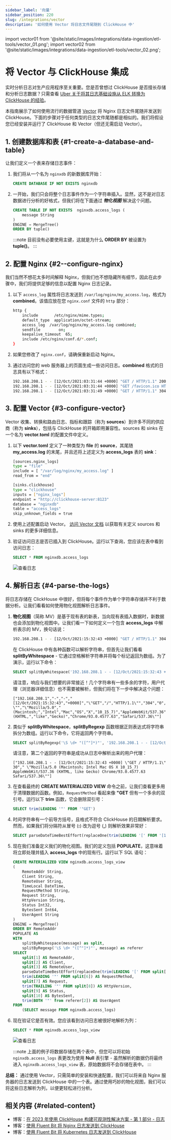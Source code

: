```yaml
---
sidebar_label: '向量'
sidebar_position: 220
slug: /integrations/vector
description: '如何使用 Vector 将日志文件尾随到 ClickHouse 中'
---
```


import vector01 from '@site/static/images/integrations/data-ingestion/etl-tools/vector_01.png';
import vector02 from '@site/static/images/integrations/data-ingestion/etl-tools/vector_02.png';


# 将 Vector 与 ClickHouse 集成

实时分析日志对生产应用程序至关重要。您是否曾想过 ClickHouse 是否擅长存储和分析日志数据？只需查看 <a href="https://eng.uber.com/logging/" target="_blank">Uber 关于将其日志基础设施从 ELK 转换为 ClickHouse 的经验</a>。

本指南展示了如何使用流行的数据管道 <a href="https://vector.dev/docs/about/what-is-vector/" target="_blank">Vector</a> 将 Nginx 日志文件尾随并发送到 ClickHouse。下面的步骤对于任何类型的日志文件尾随都是相似的。我们将假设您已经安装并运行了 ClickHouse 和 Vector（但还无需启动 Vector）。

## 1. 创建数据库和表 {#1-create-a-database-and-table}

让我们定义一个表来存储日志事件：

1. 我们将从一个名为 `nginxdb` 的新数据库开始：
    ```sql
    CREATE DATABASE IF NOT EXISTS nginxdb
    ```

2. 一开始，我们只会将整个日志事件作为一个字符串插入。显然，这不是对日志数据进行分析的好格式，但我们将在下面通过 ***物化视图*** 解决这个问题。
    ```sql
    CREATE TABLE IF NOT EXISTS  nginxdb.access_logs (
        message String
    )
    ENGINE = MergeTree()
    ORDER BY tuple()
    ```
    :::note
    目前没有必要使用主键，这就是为什么 **ORDER BY** 被设置为 **tuple()**。
    :::


## 2. 配置 Nginx {#2--configure-nginx}

我们当然不想花太多时间解释 Nginx，但我们也不想隐藏所有细节，因此在此步骤中，我们将提供足够的信息以配置 Nginx 日志记录。

1. 以下 `access_log` 属性将日志发送到 `/var/log/nginx/my_access.log`，格式为 **combined**。该值应放在您 `nginx.conf` 文件的 `http` 部分：
    ```bash
    http {
        include       /etc/nginx/mime.types;
        default_type  application/octet-stream;
        access_log  /var/log/nginx/my_access.log combined;
        sendfile        on;
        keepalive_timeout  65;
        include /etc/nginx/conf.d/*.conf;
    }
    ```

2. 如果您修改了 `nginx.conf`，请确保重新启动 Nginx。

3. 通过访问您的 web 服务器上的页面生成一些访问日志。**combined** 格式的日志具有以下格式：
    ```bash
    192.168.208.1 - - [12/Oct/2021:03:31:44 +0000] "GET / HTTP/1.1" 200 615 "-" "Mozilla/5.0 (Macintosh; Intel Mac OS X 10_15_7) AppleWebKit/537.36 (KHTML, like Gecko) Chrome/93.0.4577.63 Safari/537.36"
    192.168.208.1 - - [12/Oct/2021:03:31:44 +0000] "GET /favicon.ico HTTP/1.1" 404 555 "http://localhost/" "Mozilla/5.0 (Macintosh; Intel Mac OS X 10_15_7) AppleWebKit/537.36 (KHTML, like Gecko) Chrome/93.0.4577.63 Safari/537.36"
    192.168.208.1 - - [12/Oct/2021:03:31:49 +0000] "GET / HTTP/1.1" 304 0 "-" "Mozilla/5.0 (Macintosh; Intel Mac OS X 10_15_7) AppleWebKit/537.36 (KHTML, like Gecko) Chrome/93.0.4577.63 Safari/537.36"
    ```

## 3. 配置 Vector {#3-configure-vector}

Vector 收集、转换和路由日志、指标和跟踪（称为 **sources**）到许多不同的供应商（称为 **sinks**），包括与 ClickHouse 的开箱即用兼容性。sources 和 sinks 在一个名为 **vector.toml** 的配置文件中定义。

1. 以下 **vector.toml** 定义了一种类型为 **file** 的 **source**，其尾随 **my_access.log** 的末尾，并且还将上述定义为 **access_logs** 表的 **sink**：
    ```bash
    [sources.nginx_logs]
    type = "file"
    include = [ "/var/log/nginx/my_access.log" ]
    read_from = "end"

    [sinks.clickhouse]
    type = "clickhouse"
    inputs = ["nginx_logs"]
    endpoint = "http://clickhouse-server:8123"
    database = "nginxdb"
    table = "access_logs"
    skip_unknown_fields = true
    ```

2. 使用上述配置启动 Vector。 <a href="https://vector.dev/docs/" target="_blank">访问 Vector 文档</a> 以获取有关定义 sources 和 sinks 的更多详细信息。

3. 验证访问日志是否已插入到 ClickHouse。运行以下查询，您应该在表中看到访问日志：
    ```sql
    SELECT * FROM nginxdb.access_logs
    ```
    <img src={vector01} class="image" alt="查看日志" />


## 4. 解析日志 {#4-parse-the-logs}

将日志存储在 ClickHouse 中很好，但将每个事件作为单个字符串存储并不利于数据分析。让我们看看如何使用物化视图解析日志事件。

1. **物化视图**（简称 MV）是基于现有表的新表，当向现有表插入数据时，新数据也会添加到物化视图中。让我们看一下如何定义一个包含 **access_logs** 中解析表示的 MV，换句话说：
    ```bash
    192.168.208.1 - - [12/Oct/2021:15:32:43 +0000] "GET / HTTP/1.1" 304 0 "-" "Mozilla/5.0 (Macintosh; Intel Mac OS X 10_15_7) AppleWebKit/537.36 (KHTML, like Gecko) Chrome/93.0.4577.63 Safari/537.36"
    ```

    在 ClickHouse 中有各种函数可以解析字符串，但首先让我们看看 **splitByWhitespace** - 它通过空格解析字符串并将每个标记返回为数组。为了演示，运行以下命令：
    ```sql
    SELECT splitByWhitespace('192.168.208.1 - - [12/Oct/2021:15:32:43 +0000] "GET / HTTP/1.1" 304 0 "-" "Mozilla/5.0 (Macintosh; Intel Mac OS X 10_15_7) AppleWebKit/537.36 (KHTML, like Gecko) Chrome/93.0.4577.63 Safari/537.36"')
    ```

    请注意，响应与我们想要的非常接近！几个字符串有一些多余的字符，用户代理（浏览器详细信息）也不需要被解析，但我们将在下一步中解决这个问题：
    ```text
    ["192.168.208.1","-","-","[12/Oct/2021:15:32:43","+0000]","\"GET","/","HTTP/1.1\"","304","0","\"-\"","\"Mozilla/5.0","(Macintosh;","Intel","Mac","OS","X","10_15_7)","AppleWebKit/537.36","(KHTML,","like","Gecko)","Chrome/93.0.4577.63","Safari/537.36\""]
    ```

2. 类似于 **splitByWhitespace**，**splitByRegexp** 函数根据正则表达式将字符串拆分为数组。运行以下命令，它将返回两个字符串。
    ```sql
    SELECT splitByRegexp('\S \d+ "([^"]*)"', '192.168.208.1 - - [12/Oct/2021:15:32:43 +0000] "GET / HTTP/1.1" 304 0 "-" "Mozilla/5.0 (Macintosh; Intel Mac OS X 10_15_7) AppleWebKit/537.36 (KHTML, like Gecko) Chrome/93.0.4577.63 Safari/537.36"')
    ```

    请注意，第二个返回的字符串是成功从日志中解析出来的用户代理：
    ```text
    ["192.168.208.1 - - [12/Oct/2021:15:32:43 +0000] \"GET / HTTP/1.1\" 30"," \"Mozilla/5.0 (Macintosh; Intel Mac OS X 10_15_7) AppleWebKit/537.36 (KHTML, like Gecko) Chrome/93.0.4577.63 Safari/537.36\""]
    ```

3. 在查看最终的 **CREATE MATERIALIZED VIEW** 命令之前，让我们查看更多用于清理数据的函数。例如，`RequestMethod` 看起来像 **"GET** 但有一个多余的双引号。运行以下 **trim** 函数，它会删除双引号：
    ```sql
    SELECT trim(LEADING '"' FROM '"GET')
    ```

4. 时间字符串有一个前导方括号，且格式不符合 ClickHouse 的日期解析要求。然而，如果我们将分隔符从冒号 (**:**) 改为逗号 (**,**) 则解析效果非常好：
    ```sql
    SELECT parseDateTimeBestEffort(replaceOne(trim(LEADING '[' FROM '[12/Oct/2021:15:32:43'), ':', ' '))
    ```

5. 现在我们准备定义我们的物化视图。我们的定义包括 **POPULATE**，这意味着将立即处理并插入 **access_logs** 中的现有行。运行以下 SQL 语句：
    ```sql
    CREATE MATERIALIZED VIEW nginxdb.access_logs_view
    (
        RemoteAddr String,
        Client String,
        RemoteUser String,
        TimeLocal DateTime,
        RequestMethod String,
        Request String,
        HttpVersion String,
        Status Int32,
        BytesSent Int64,
        UserAgent String
    )
    ENGINE = MergeTree()
    ORDER BY RemoteAddr
    POPULATE AS
    WITH
        splitByWhitespace(message) as split,
        splitByRegexp('\S \d+ "([^"]*)"', message) as referer
    SELECT
        split[1] AS RemoteAddr,
        split[2] AS Client,
        split[3] AS RemoteUser,
        parseDateTimeBestEffort(replaceOne(trim(LEADING '[' FROM split[4]), ':', ' ')) AS TimeLocal,
        trim(LEADING '"' FROM split[6]) AS RequestMethod,
        split[7] AS Request,
        trim(TRAILING '"' FROM split[8]) AS HttpVersion,
        split[9] AS Status,
        split[10] AS BytesSent,
        trim(BOTH '"' from referer[2]) AS UserAgent
    FROM
        (SELECT message FROM nginxdb.access_logs)
    ```

6. 现在验证它是否有效。您应该看到访问日志被很好地解析为列：
    ```sql
    SELECT * FROM nginxdb.access_logs_view
    ```
    <img src={vector02} class="image" alt="查看日志" />

    :::note
    上面的例子将数据存储在两个表中，但您可以将初始 `nginxdb.access_logs` 表更改为使用 **Null** 表引擎 - 虽然解析的数据仍将最终进入 `nginxdb.access_logs_view` 表，原始数据将不会存储在表中。
    :::


**总结：** 通过使用 Vector，只需简单的安装和快速配置，我们可以将来自 Nginx 服务器的日志发送到 ClickHouse 中的一个表。通过使用巧妙的物化视图，我们可以将这些日志解析为列，以便更轻松进行分析。

## 相关内容 {#related-content}

- 博客：[在 2023 年使用 ClickHouse 构建可观测性解决方案 - 第 1 部分 - 日志](https://clickhouse.com/blog/storing-log-data-in-clickhouse-fluent-bit-vector-open-telemetry)
- 博客：[使用 Fluent Bit 将 Nginx 日志发送到 ClickHouse](https://clickhouse.com/blog/nginx-logs-to-clickhouse-fluent-bit)
- 博客：[使用 Fluent Bit 将 Kubernetes 日志发送到 ClickHouse](https://clickhouse.com/blog/kubernetes-logs-to-clickhouse-fluent-bit)
